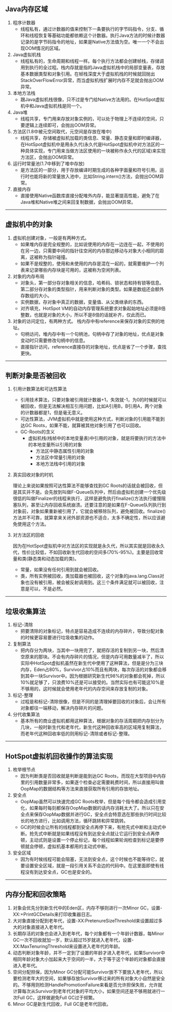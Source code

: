 ## Java内存区域
1. 程序计数器
   - 线程私有，通过计数器的值来控制下一条要执行的字节码指令，分支、循环和线程恢复等基础功能都依赖这个计数器。执行Java方法的时候计数器记录的是字节码指令的地址，如果是Native方法值为空。唯一一个不会出现OOM情况的区域。
2. Java虚拟机栈
   - 线程私有的，生命周期和线程一样。每个执行方法都会创建帧栈，存储调用到执行的全过程。栈内存就是指的Java虚拟机栈中的局部变量表，存放基本数据类型和对象引用。在帧栈深度大于虚拟机栈的时候就回抛出StackOverFlowError异常，而当虚拟机栈扩展时内存不足就会抛出OOM异常。
3. 本地方法栈
   - 跟Java虚拟机栈很像，只不过是专门给Native方法用的。在HotSpot虚拟机中和Java虚拟机栈是同一个。
4. Java堆
   - 线程共享，专门用来存放对象实例的，可以处于物理上不连续的空间，只要逻辑上连续即可，会抛出OOM异常。
5. 方法区(1.8中被元空间取代，元空间是存放在堆中)
   - 线程共享，存储被虚拟机加载的类信息、常量、静态变量和即时编译器，在HotSpot虚拟机中是用永久代(永久代是HotSpot虚拟机中对方法区的一种具体实现，专门用来当做方法区使用的一块被称作永久代的区域)来实现方法区，会抛出OOM异常。
6. 运行时常量池(1.7中移到了堆中存放)
   - 是方法区的一部分，用于存放编译时期生成的各种字面量和符号引用。运行时也能将新的常量放入池中，比如String.intern()方法，会抛出OOM异常。
7. 直接内存
   - 直接使用Native函数库直接分配堆外内存，能显著提高性能，避免了在Java堆和Native堆之间来回复制数据，会抛出OOM异常。

--- 

## 虚拟机中的对象
1. 虚拟机创建对象，一般是有两种方式。
   - 如果堆内存是完全规整的，比如说使用的内存在一边连在一起，不使用的在另一边，只需要中间的指针往空闲的内存那边移动与对象大小相同的距离，这被称为指针碰撞。
   - 如果不是规整的，使用和未使用的内存是混在一起的，就需要维护一个列表来记录哪些内存块是可用的，这被称为空闲列表。
2. 对象的内存布局
   - 对象头，第一部分存对象相关的信息，哈希码、锁状态和持有锁等信息。第二部分存对象的类型指针，用来判断对象的类型。如果是数组还会额外存数组的大小。
   - 实例数据，存对象中真正的数据，变量值、从父类继承的东西。
   - 对齐填充，HotSpot VM的自动内存管理系统要求对象起始地址必须是8倍整数，也就是对象的大小，所以不是8倍的话就补齐，仅此而已。
3. 对象的访问定位，有两种方式。
栈内存中有reference来保存对象的实例的地址。
   - 句柄访问，堆内存中有一个句柄池，句柄中存了对象的地址，优点是对象变动时只需要修改句柄中的信息。
   - 直接指针访问，reference直接存的对象地址，优点是省了一个步骤，查找更快。
   
---

## 判断对象是否被回收
1. 引用计数算法和可达性算法
   - 引用技术算法，只要对象被引用就计数器+1，失效就-1，为0的时候就可以被回收，但是无法解决相互引用问题，比如A引用B，B引用A，两个对象的计数器都是1，但是毫无意义。
   - 可达性算法，JVM虚拟机中就是使用这种方式，判断对象的引用能不能到达GC Roots，如果不能，就算被其他对象引用了也可以回收。
   - GC-Roots的含义
     - 虚拟机栈(栈帧中的本地变量表)中引用的对象，就是将要执行的方法中的本地变量所以引用的对象
       - 方法区中静态属性引用的对象
       - 方法区中常量引用的对象
       - 本地方法栈中引用的对象
2. 真实回收对象的时机

   理论上来说如果按照可达性算法不能够查找到GC Roots的话就会被回收，但是其实并不是。会先放到叫做F-Queue队列中，然后由虚拟机创建一个优先级很低的叫做Finalizer的线程来执行，这样是避免执行finalize()方法执行缓慢阻塞队列，甚至让内存回收系统崩溃。还要注意的是如果在F-Queue队列执行到对象前，对象如果重新被引用了，它就会被移除队列，避免被回收。finalize()方法并不可靠，就算拿来关闭外部资源也不适合，太多不确定性，所以应该避免使用这个方法。
3. 对方法区的回收

   因为在HotSpot虚拟机中对方法区的实现就是永久代，所以其实就是回收永久代，性价比较低，不如回收新生代回收的空间多(70%-95%)。主要是回收常量和类(静态类和动态加载的类)。
   
   - 常量，如果没有任何引用到就会被回收。
   - 类，所有实例被回收，类加载器也被回收，这个对象的java.lang.Class对象也没有被引用，被会被反射调用到。这三个条件满足就可以被回收，注意是可以，不是必然。

---

## 垃圾收集算法
1. 标记-清除
   - 把要清除的对象标记，特点是容易造成不连续的内存碎片，导致分配对象的时候更容易要进行垃圾收集的动作。
2. 复制算法
   - 把内存分为两块，当其中一块用完了，就把存活的复制到另一块，然后清空原来的那块。不会有内存碎片的情况，但是内存可用数量减半了，所以实际中HotSpot虚拟机虽然在新生代中使用了这种算法，但是是分为三块内存，Eden占80%，Survivor占10%而且有两块，每次存活的对象都会移到其中一块Survivor中。因为根据研究新生代98%的对象都会死掉，所以10%就足够了，只浪费10%还是可以接受的。当然实际也有可能这10%是不够用的，这时候就会使用老年代的内存空间来存放复制的对象。
3. 标记-整理
   - 过程是和标记-清除很像，但是不同的是清理掉要回收的对象后，会让所有对象都往一端移动，解决内存碎片的问题。
4. 分代收集算法
   - 基本所有的商业虚拟机都用这种算法，根据对象的存活周期把内存划分为几块，一般时新生代和老年代，新生代这种回收率高的区域用复制算法，而老年代这种回收率低的则用标记-清除或者标记-整理。

---

## HotSpot虚拟机回收操作的算法实现
1. 枚举根节点
   - 因为判断类是否回收就是判断是能到达GC Roots，而现在大型项目中内存里的引用数量非常多，如果逐个检查必定需要耗费时间，所以直接用叫做OopMap的数据结构等方法来直接获取所有引用的存放地址。
2. 安全点
   - OopMap虽然可以快速完成GC Roots枚举，但是每个指令都会造成引用变化，如果每时每刻都保存OopMap数据的话内存消耗太大了。所以只在安全点来保存OopMap数据并进行GC，安全点会特意选在那些执行时间比较长的地方进行，比如调用方法，循环跳转和异常跳转。
   - GC的时候会让所有的线程都到安全点再停下来，有抢先式中断和主动式中断。抢先式中断就是如果线程没有到达安全点就让它运行到安全点再停顿，主动式则是设置一个停止标记，每个线程如果轮询检查到标记是要停顿就会停顿，虚拟机基本都用的主动式中断。
3. 安全区域
   - 因为有时候线程可能会阻塞，无法到安全点，这个时候也不能等待它，就要设置安全区域，就是一段引用关系不会边的代码中。在这里面即使有线程没有到达安全点，GC也是安全的。

---
 
## 内存分配和回收策略
1. 对象会优先分到新生代中的Eden区，内存不够则进行一次Minor GC，设置-XX:+PrintGCDetails来打印收集器日志。
2. 大对象直接分配到老年代，设置-XX:PretenureSizeThreshold来设置超过多大的对象直接进入老年代。
3. 长期存活的对象也会进入到老年代，每个对象都有一个年龄计数器，每Minor GC一次不回收就加一岁，默认超过15岁就进入老年代，设置-XX:MaxTenuringThreshold来设置进入老年代的年龄。
4. 动态判断对象年龄，并不一定到了设置的年龄才进入老年代，如果Survivor中相同年龄对象大小加起来大于空间的一半，大于等于这个年龄的对象都会直接进入老年代。
5. 空间分配担保，因为Minor GC分配可能Survivor放不下要放入老年代，所以要检测老年大的空间，如果够存放Survivor移过来的所有对象大小自然是安全的。不够用则检测HandlePromotionFailure来看是否允许担保失败，允许就计算每次从Survivor到老年代对象的平均大小，如果空间还是不够用就进行一次Full GC，这样做避免Full GC过于频繁。
6. Minor GC是新生代回收，Full GC是老年代回收。
